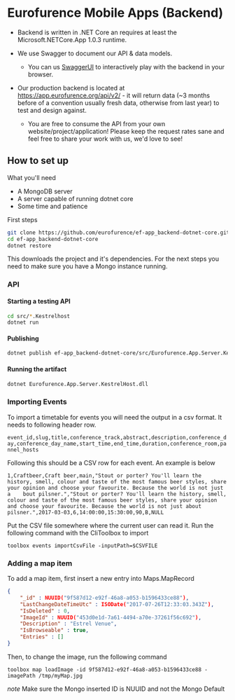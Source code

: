 # Eurofurence Mobile Apps (Backend) 

- Backend is written in .NET Core an requires at least the Microsoft.NETCore.App 1.0.3 runtime.

- We use Swagger to document our API & data models.
  - You can us [SwaggerUI](https://app.eurofurence.org/swagger/v2/ui/) to interactively play with the backend in your browser.

- Our production backend is located at https://app.eurofurence.org/api/v2/ - it will return data (~3 months before of a convention usually fresh data, otherwise from last year) to test and design against.
  - You are free to consume the API from your own website/project/application! Please keep the request rates sane and feel free to share your work with us, we'd love to see!

## How to set up

What you'll need

- A MongoDB server
- A server capable of running dotnet core
- Some time and patience

First steps

```bash
git clone https://github.com/eurofurence/ef-app_backend-dotnet-core.git
cd ef-app_backend-dotnet-core
dotnet restore
```

This downloads the project and it's dependencies. For the next steps you need to make sure you have a Mongo instance running.

### API

#### Starting a testing API
```bash
cd src/*.Kestrelhost
dotnet run
```

#### Publishing

```bash
dotnet publish ef-app_backend-dotnet-core/src/Eurofurence.App.Server.KestrelHost/Eurofurence.App.Server.KestrelHost.csproj --output "pwd/artifacts" —configuration Release —framework netcoreapp2.0
```

#### Running the artifact 

```bash
dotnet Eurofurence.App.Server.KestrelHost.dll
```

###  Importing Events

To import a timetable for events you will need the output in a csv format. It needs to following header row.

`event_id,slug,title,conference_track,abstract,description,conference_day,conference_day_name,start_time,end_time,duration,conference_room,pannel_hosts`

Following this should be a CSV row for each event. An example is below

```
1,Craftbeer,Craft beer,main,"Stout or porter? You'll learn the history, smell, colour and taste of the most famous beer styles, share your opinion and choose your favourite. Because the world is not just a    bout pilsner.","Stout or porter? You'll learn the history, smell, colour and taste of the most famous beer styles, share your opinion and choose your favourite. Because the world is not just about pilsner.",2017-03-03,6,14:00:00,15:30:00,90,B,NULL
```

Put the CSV file somewhere  where the current  user can read it. Run the following command with the CliToolbox to import

`toolbox events importCsvFile -inputPath=$CSVFILE`

### Adding a map item

To add a map item, first insert a new entry into Maps.MapRecord

```json
{
    "_id" : NUUID("9f587d12-e92f-46a8-a053-b1596433ce88"),
    "LastChangeDateTimeUtc" : ISODate("2017-07-26T12:33:03.343Z"),
    "IsDeleted" : 0,
    "ImageId" : NUUID("453d0e1d-7a61-4494-a70e-37261f56c692"),
    "Description" : "Estrel Venue",
    "IsBrowseable" : true,
    "Entries" : []
}
```

Then, to change the image, run the following command

`toolbox map loadImage -id 9f587d12-e92f-46a8-a053-b1596433ce88 -imagePath /tmp/myMap.jpg`

*note* Make sure the Mongo inserted ID is NUUID and not the Mongo Default
